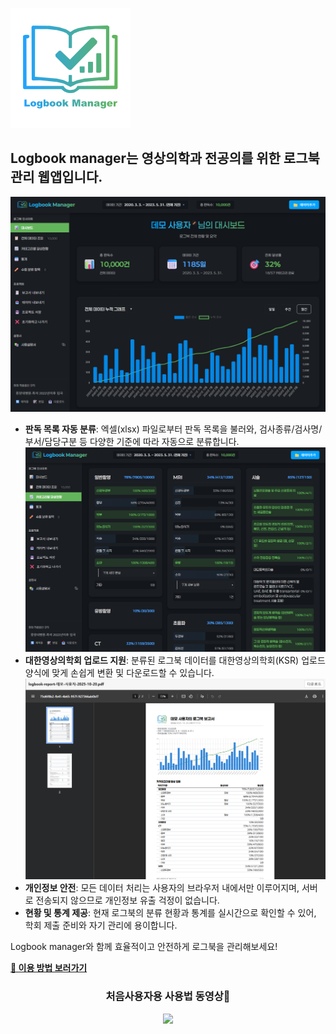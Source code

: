 [![logo](/imgs/icon-192x192-bg-text.png)](https://logbookmanager-web.vercel.app/)
## Logbook manager는 영상의학과 전공의를 위한 로그북 관리 웹앱입니다.

![대시보드](/imgs/screenshot-dashboard.png)
- **판독 목록 자동 분류**: 엑셀(xlsx) 파일로부터 판독 목록을 불러와, 검사종류/검사명/부서/담당구분 등 다양한 기준에 따라 자동으로 분류합니다.
![categories](/imgs/screenshot-categories.png)
- **대한영상의학회 업로드 지원**: 분류된 로그북 데이터를 대한영상의학회(KSR) 업로드 양식에 맞게 손쉽게 변환 및 다운로드할 수 있습니다.
![report](/imgs/screenshot-report.png)
- **개인정보 안전**: 모든 데이터 처리는 사용자의 브라우저 내에서만 이루어지며, 서버로 전송되지 않으므로 개인정보 유출 걱정이 없습니다.
- **현황 및 통계 제공**: 현재 로그북의 분류 현황과 통계를 실시간으로 확인할 수 있어, 학회 제출 준비와 자기 관리에 용이합니다.

Logbook manager와 함께 효율적이고 안전하게 로그북을 관리해보세요!

[**📝 이용 방법 보러가기**](/docs/처음사용부터_로그북사이트_업로드까지.md)
<div align="center">  
  <h3>처음사용자용 사용법 동영상🎥</h3>  
  <a href="https://www.youtube.com/watch?v=rjWRIovmG34">
    <img src="https://img.youtube.com/vi/rjWRIovmG34/0.jpg" width="500">
  </a>  
</div>
